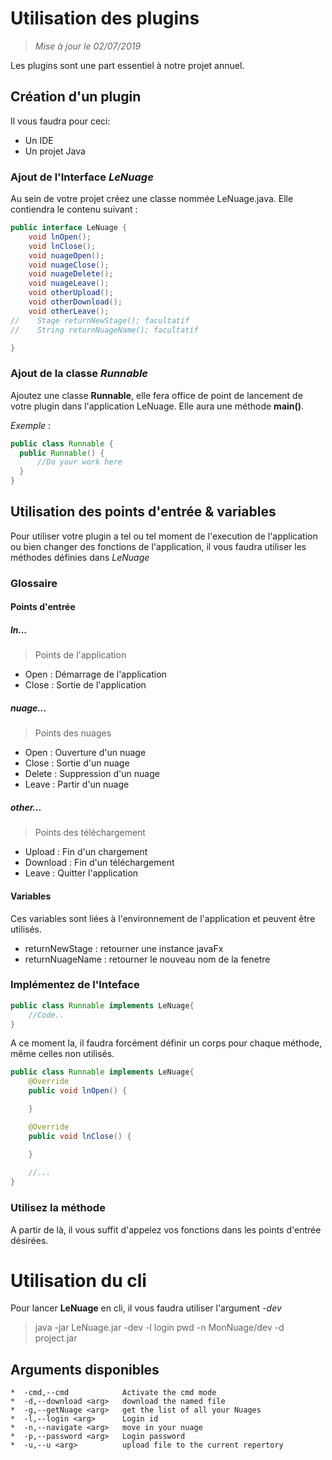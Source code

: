 # Utilisation des plugins
>*Mise à jour le 02/07/2019*

Les plugins sont une part essentiel à notre projet annuel.

## Création d'un plugin
Il vous faudra pour ceci:
- Un IDE
- Un projet Java

### Ajout de l'Interface *LeNuage*
Au sein de votre projet créez une classe nommée LeNuage.java.
Elle contiendra le  contenu suivant :
```java
public interface LeNuage {
    void lnOpen();
    void lnClose();
    void nuageOpen();
    void nuageClose();
    void nuageDelete();
    void nuageLeave();
    void otherUpload();
    void otherDownload();
    void otherLeave();
//    Stage returnNewStage(); facultatif
//    String returnNuageName(); facultatif

}

```

### Ajout de la classe *Runnable*
Ajoutez une classe **Runnable**, 
elle fera office de point de lancement de votre plugin dans l'application LeNuage.
Elle aura  une méthode **main()**.

*Exemple* :
```java
public class Runnable {
  public Runnable() {
      //Do your work here
  }
}
```

## Utilisation des points d'entrée & variables
Pour utiliser votre plugin a tel ou tel moment de l'execution de l'application ou bien changer des fonctions de l'application, 
il vous faudra utiliser les méthodes définies dans *LeNuage*

### Glossaire
#### Points d'entrée
##### ln...
>Points de l'application
- Open : Démarrage de l'application
- Close : Sortie de l'application

##### nuage...
>Points des nuages
- Open : Ouverture d'un nuage
- Close : Sortie d'un nuage
- Delete : Suppression d'un nuage
- Leave : Partir d'un nuage

##### other...
>Points des téléchargement
- Upload :  Fin d'un chargement
- Download :  Fin d'un téléchargement
- Leave :  Quitter l'application

#### Variables
Ces variables sont liées à l'environnement de l'application et peuvent être utilisés.
- returnNewStage : retourner une instance javaFx
- returnNuageName : retourner le nouveau nom de la fenetre

### Implémentez de l'Inteface
````java
public class Runnable implements LeNuage{
    //Code..
}
````
A ce moment la,  il faudra forcément définir un corps pour chaque méthode, même celles non utilisés.
````java
public class Runnable implements LeNuage{
    @Override
    public void lnOpen() {

    }

    @Override
    public void lnClose() {

    }
    
    //...
}
````

### Utilisez la méthode
A partir de là, il vous suffit d'appelez vos fonctions dans les points d'entrée désirées.


# Utilisation du cli
Pour lancer **LeNuage** en cli, il vous faudra utiliser l'argument *-dev*
> java -jar LeNuage.jar -dev -l login pwd -n MonNuage/dev -d project.jar

## Arguments disponibles
````
*  -cmd,--cmd            Activate the cmd mode
*  -d,--download <arg>   download the named file
*  -g,--getNuage <arg>   get the list of all your Nuages
*  -l,--login <arg>      Login id
*  -n,--navigate <arg>   move in your nuage
*  -p,--password <arg>   Login password
*  -u,--u <arg>          upload file to the current repertory
````
